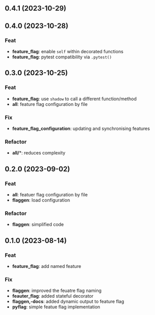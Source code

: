 ## 0.4.1 (2023-10-29)

## 0.4.0 (2023-10-28)

### Feat

- **feature_flag**: enable `self` within decorated functions
- **feature_flag**: pytest compatibility via `.pytest()`

## 0.3.0 (2023-10-25)

### Feat

- **feature_flag**: use `shadow` to call a different function/method
- **all**: feature flag configuration by file

### Fix

- **feature_flag_configuration**: updating and synchronising features

### Refactor

- **all/***: reduces complexity

## 0.2.0 (2023-09-02)

### Feat

- **all**: featuer flag configuration by file
- **flaggen**: load configuration

### Refactor

- **flaggen**: simplified code

## 0.1.0 (2023-08-14)

### Feat

- **feature_flag**: add named feature

### Fix

- **flaggen**: improved the feuatre flag naming
- **feauter_flag**: added stateful decorator
- **flaggen,-docs**: added dynamic output to feature flag
- **pyflag**: simple featue flag implementation
